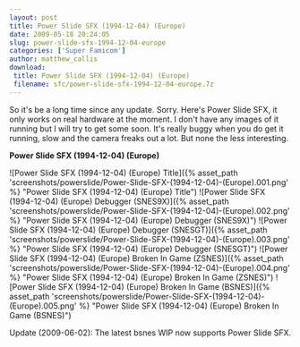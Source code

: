 ```yaml
---
layout: post
title: Power Slide SFX (1994-12-04) (Europe)
date: 2009-05-18 20:24:05
slug: power-slide-sfx-1994-12-04-europe
categories: ['Super Famicom']
author: matthew_callis
download:
 title: Power Slide SFX (1994-12-04) (Europe)
 filename: sfc/power-slide-sfx-1994-12-04-europe.7z
---
```


So it's be a long time since any update. Sorry. Here's Power Slide SFX, it only works on real hardware at the moment. I don't have any images of it running but I will try to get some soon. It's really buggy when you do get it running, slow and the camera freaks out a lot. But none the less interesting.

**Power Slide SFX (1994-12-04) (Europe)**

![Power Slide SFX (1994-12-04) (Europe) Title]({% asset_path 'screenshots/powerslide/Power-Slide-SFX-(1994-12-04)-(Europe).001.png' %} "Power Slide SFX (1994-12-04) (Europe) Title")
![Power Slide SFX (1994-12-04) (Europe) Debugger (SNES9X)]({% asset_path 'screenshots/powerslide/Power-Slide-SFX-(1994-12-04)-(Europe).002.png' %} "Power Slide SFX (1994-12-04) (Europe) Debugger (SNES9X)")
![Power Slide SFX (1994-12-04) (Europe) Debugger (SNESGT)]({% asset_path 'screenshots/powerslide/Power-Slide-SFX-(1994-12-04)-(Europe).003.png' %} "Power Slide SFX (1994-12-04) (Europe) Debugger (SNESGT)")
![Power Slide SFX (1994-12-04) (Europe) Broken In Game (ZSNES)]({% asset_path 'screenshots/powerslide/Power-Slide-SFX-(1994-12-04)-(Europe).004.png' %} "Power Slide SFX (1994-12-04) (Europe) Broken In Game (ZSNES)")
![Power Slide SFX (1994-12-04) (Europe) Broken In Game (BSNES)]({% asset_path 'screenshots/powerslide/Power-Slide-SFX-(1994-12-04)-(Europe).005.png' %} "Power Slide SFX (1994-12-04) (Europe) Broken In Game (BSNES)")

Update (2009-06-02): The latest bsnes WIP now supports Power Slide SFX.
